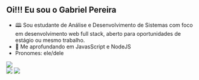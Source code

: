 ## Oi!!! Eu sou o Gabriel Pereira

- 🕮 Sou estudante de Análise e Desenvolvimento de Sistemas com foco em desenvolvimento web full stack, aberto para oportunidades de estágio ou mesmo trabalho.
- 🌱 Me aprofundando em JavasScript e NodeJS
- Pronomes: ele/dele
<div style="display: inline_block">
  <a href="https://www.linkedin.com/in/gabrie7santos" target="_blank"><img src="https://img.shields.io/badge/LinkedIn-0077B5?style=for-the-badge&logo=linkedin&logoColor=white"></a>
</div>
<img src="https://github-readme-stats.vercel.app/api?username=gabriel7ven&show_icons=true&hide=prs,contribs&theme=vue-dark#gh-dark-mode-only">
<img src="https://github-readme-stats.vercel.app/api/top-langs/?username=gabriel7ven&layout=compact">
